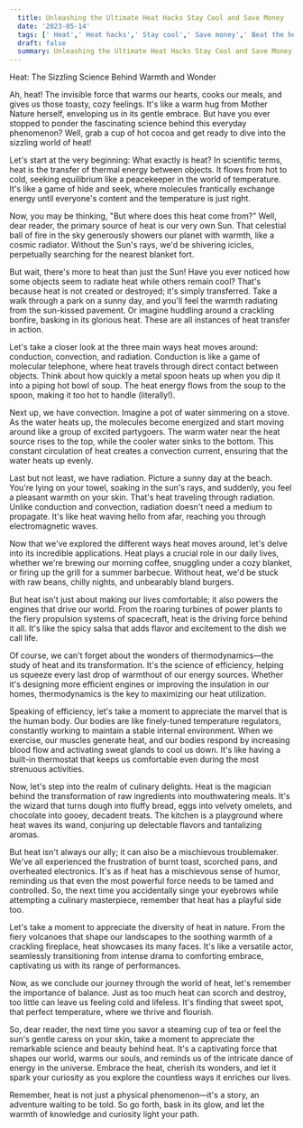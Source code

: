 ```yaml
---
  title: Unleashing the Ultimate Heat Hacks Stay Cool and Save Money 
  date: '2023-05-14'
  tags: [' Heat',' Heat hacks',' Stay cool',' Save money',' Beat the heat']
  draft: false
  summary: Unleashing the Ultimate Heat Hacks Stay Cool and Save Money 
---
```

  Heat: The Sizzling Science Behind Warmth and Wonder

Ah, heat! The invisible force that warms our hearts, cooks our meals, and gives us those toasty, cozy feelings. It's like a warm hug from Mother Nature herself, enveloping us in its gentle embrace. But have you ever stopped to ponder the fascinating science behind this everyday phenomenon? Well, grab a cup of hot cocoa and get ready to dive into the sizzling world of heat!

Let's start at the very beginning: What exactly is heat? In scientific terms, heat is the transfer of thermal energy between objects. It flows from hot to cold, seeking equilibrium like a peacekeeper in the world of temperature. It's like a game of hide and seek, where molecules frantically exchange energy until everyone's content and the temperature is just right.

Now, you may be thinking, "But where does this heat come from?" Well, dear reader, the primary source of heat is our very own Sun. That celestial ball of fire in the sky generously showers our planet with warmth, like a cosmic radiator. Without the Sun's rays, we'd be shivering icicles, perpetually searching for the nearest blanket fort.

But wait, there's more to heat than just the Sun! Have you ever noticed how some objects seem to radiate heat while others remain cool? That's because heat is not created or destroyed; it's simply transferred. Take a walk through a park on a sunny day, and you'll feel the warmth radiating from the sun-kissed pavement. Or imagine huddling around a crackling bonfire, basking in its glorious heat. These are all instances of heat transfer in action.

Let's take a closer look at the three main ways heat moves around: conduction, convection, and radiation. Conduction is like a game of molecular telephone, where heat travels through direct contact between objects. Think about how quickly a metal spoon heats up when you dip it into a piping hot bowl of soup. The heat energy flows from the soup to the spoon, making it too hot to handle (literally!).

Next up, we have convection. Imagine a pot of water simmering on a stove. As the water heats up, the molecules become energized and start moving around like a group of excited partygoers. The warm water near the heat source rises to the top, while the cooler water sinks to the bottom. This constant circulation of heat creates a convection current, ensuring that the water heats up evenly.

Last but not least, we have radiation. Picture a sunny day at the beach. You're lying on your towel, soaking in the sun's rays, and suddenly, you feel a pleasant warmth on your skin. That's heat traveling through radiation. Unlike conduction and convection, radiation doesn't need a medium to propagate. It's like heat waving hello from afar, reaching you through electromagnetic waves.

Now that we've explored the different ways heat moves around, let's delve into its incredible applications. Heat plays a crucial role in our daily lives, whether we're brewing our morning coffee, snuggling under a cozy blanket, or firing up the grill for a summer barbecue. Without heat, we'd be stuck with raw beans, chilly nights, and unbearably bland burgers.

But heat isn't just about making our lives comfortable; it also powers the engines that drive our world. From the roaring turbines of power plants to the fiery propulsion systems of spacecraft, heat is the driving force behind it all. It's like the spicy salsa that adds flavor and excitement to the dish we call life.

Of course, we can't forget about the wonders of thermodynamics—the study of heat and its transformation. It's the science of efficiency, helping us squeeze every last drop of warmthout of our energy sources. Whether it's designing more efficient engines or improving the insulation in our homes, thermodynamics is the key to maximizing our heat utilization.

Speaking of efficiency, let's take a moment to appreciate the marvel that is the human body. Our bodies are like finely-tuned temperature regulators, constantly working to maintain a stable internal environment. When we exercise, our muscles generate heat, and our bodies respond by increasing blood flow and activating sweat glands to cool us down. It's like having a built-in thermostat that keeps us comfortable even during the most strenuous activities.

Now, let's step into the realm of culinary delights. Heat is the magician behind the transformation of raw ingredients into mouthwatering meals. It's the wizard that turns dough into fluffy bread, eggs into velvety omelets, and chocolate into gooey, decadent treats. The kitchen is a playground where heat waves its wand, conjuring up delectable flavors and tantalizing aromas.

But heat isn't always our ally; it can also be a mischievous troublemaker. We've all experienced the frustration of burnt toast, scorched pans, and overheated electronics. It's as if heat has a mischievous sense of humor, reminding us that even the most powerful force needs to be tamed and controlled. So, the next time you accidentally singe your eyebrows while attempting a culinary masterpiece, remember that heat has a playful side too.

Let's take a moment to appreciate the diversity of heat in nature. From the fiery volcanoes that shape our landscapes to the soothing warmth of a crackling fireplace, heat showcases its many faces. It's like a versatile actor, seamlessly transitioning from intense drama to comforting embrace, captivating us with its range of performances.

Now, as we conclude our journey through the world of heat, let's remember the importance of balance. Just as too much heat can scorch and destroy, too little can leave us feeling cold and lifeless. It's finding that sweet spot, that perfect temperature, where we thrive and flourish.

So, dear reader, the next time you savor a steaming cup of tea or feel the sun's gentle caress on your skin, take a moment to appreciate the remarkable science and beauty behind heat. It's a captivating force that shapes our world, warms our souls, and reminds us of the intricate dance of energy in the universe. Embrace the heat, cherish its wonders, and let it spark your curiosity as you explore the countless ways it enriches our lives.

Remember, heat is not just a physical phenomenon—it's a story, an adventure waiting to be told. So go forth, bask in its glow, and let the warmth of knowledge and curiosity light your path.
  